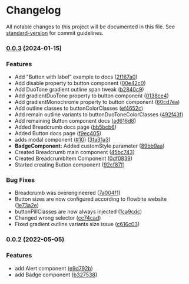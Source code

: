 # Changelog

All notable changes to this project will be documented in this file. See [standard-version](https://github.com/conventional-changelog/standard-version) for commit guidelines.

### [0.0.3](https://github.com/themesberg/flowbite-angular/compare/v0.0.2...v0.0.3) (2024-01-15)


### Features

* Add "Button with label" example to docs ([2f167a0](https://github.com/themesberg/flowbite-angular/commit/2f167a004ba49d2cb8b341aea47c8dcea862eebf))
* Add disable property to button component ([00e42c0](https://github.com/themesberg/flowbite-angular/commit/00e42c05ff81f83e7ad61fb6a9a70aebf504f1ba))
* Add DuoTone gradient outline span tweak ([b2840c9](https://github.com/themesberg/flowbite-angular/commit/b2840c947e340a020eb4136f5d0342ebc3d6e099))
* Add gradientDuoTone property to button component ([0138ce4](https://github.com/themesberg/flowbite-angular/commit/0138ce408ec101e5da6ba4305d2e1107c0b07a78))
* Add gradientMonochrome property to button component ([60cd7ea](https://github.com/themesberg/flowbite-angular/commit/60cd7ea619c605271093436f2367510e318cf6d2))
* Add outline classes to buttonColorClasses ([ef4652c](https://github.com/themesberg/flowbite-angular/commit/ef4652c9f8111bc9ddf3d7416a120fc525cf8c5c))
* Add remain outline variants to buttonDuoToneColorClasses ([492f43f](https://github.com/themesberg/flowbite-angular/commit/492f43f3a546a94fa1cbb0b1008cafd99ec90458))
* Add remaining Button component docs ([ad616d8](https://github.com/themesberg/flowbite-angular/commit/ad616d82e8f00cacc77d4221804544a4fa745fe3))
* Added Breadcrumb docs page ([bb5bcb6](https://github.com/themesberg/flowbite-angular/commit/bb5bcb6689282b4e77031c761503387cdd8a6b6a))
* Added Button docs page ([f9ec405](https://github.com/themesberg/flowbite-angular/commit/f9ec4058d140f86942cc018734b853041799acbf))
* adds modal component ([#10](https://github.com/themesberg/flowbite-angular/issues/10)) ([3fa31a3](https://github.com/themesberg/flowbite-angular/commit/3fa31a3808100825c7952b9126190fe487cd71c0))
* **BadgeComponent:** Added customStyle parameter ([89bb9aa](https://github.com/themesberg/flowbite-angular/commit/89bb9aa3189442cd8e826084a35f03069201928c))
* Created Breadcrumb main component ([45bc743](https://github.com/themesberg/flowbite-angular/commit/45bc74324ce8f157df5dc710451502d4875f626b))
* Created BreadcrumbItem Component ([0df0839](https://github.com/themesberg/flowbite-angular/commit/0df083920b320d07cc8da4ee0d89a3e1c0711772))
* Started creating Button component ([92cf87f](https://github.com/themesberg/flowbite-angular/commit/92cf87f52435cfd69f961eba635ab4c4b982949e))


### Bug Fixes

* Breadcrumb was overengineered ([7a004f1](https://github.com/themesberg/flowbite-angular/commit/7a004f11aca4f8d4d6c51833bc0327284b8da827))
* Button sizes are now configured according to flowbite website ([1e73a2e](https://github.com/themesberg/flowbite-angular/commit/1e73a2ed044cb604965377ba5d7d4f866306ca5d))
* buttonPillClasses are now always injected ([1ca9cdc](https://github.com/themesberg/flowbite-angular/commit/1ca9cdc09ce6f258d69689861e9fcc42115b0b95))
* Changed wrong selector ([cc74cad](https://github.com/themesberg/flowbite-angular/commit/cc74cadf91a65f9fff9862e2f987040e5b9bc76c))
* Fixed gradient outline variants size issue ([c616c03](https://github.com/themesberg/flowbite-angular/commit/c616c037a1cda11b06adfcfcd9c3f0209ffeb9d7))

### 0.0.2 (2022-05-05)


### Features

* add Alert component ([e9d792b](https://github.com/themesberg/flowbite-angular/commit/e9d792b4f4785052108e6ad6e3467c58d3a1d978))
* add Badge component ([b327538](https://github.com/themesberg/flowbite-angular/commit/b3275389d40c62003afff8dc9818b16664d4a618))
